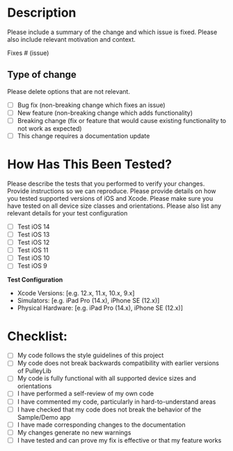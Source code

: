 # Description

Please include a summary of the change and which issue is fixed. Please also include relevant motivation and context.

Fixes # (issue)

## Type of change

Please delete options that are not relevant.

- [ ] Bug fix (non-breaking change which fixes an issue)
- [ ] New feature (non-breaking change which adds functionality)
- [ ] Breaking change (fix or feature that would cause existing functionality to not work as expected)
- [ ] This change requires a documentation update

# How Has This Been Tested?

Please describe the tests that you performed to verify your changes. Provide instructions so we can reproduce. Please provide details on how you tested supported versions of iOS and Xcode. Please make sure you have tested on all device size classes and orientations. Please also list any relevant details for your test configuration

- [ ] Test iOS 14
- [ ] Test iOS 13
- [ ] Test iOS 12
- [ ] Test iOS 11
- [ ] Test iOS 10
- [ ] Test iOS 9

**Test Configuration**
- Xcode Versions: [e.g. 12.x, 11.x, 10.x, 9.x]
- Simulators: [e.g. iPad Pro (14.x), iPhone SE (12.x)]
- Physical Hardware: [e.g. iPad Pro (14.x), iPhone SE (12.x)]

# Checklist:

- [ ] My code follows the style guidelines of this project
- [ ] My code does not break backwards compatibility with earlier versions of PulleyLib
- [ ] My code is fully functional with all supported device sizes and orientations
- [ ] I have performed a self-review of my own code
- [ ] I have commented my code, particularly in hard-to-understand areas
- [ ] I have checked that my code does not break the behavior of the Sample/Demo app
- [ ] I have made corresponding changes to the documentation
- [ ] My changes generate no new warnings
- [ ] I have tested and can prove my fix is effective or that my feature works
